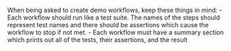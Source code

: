 When being asked to create demo workflows, keep these things in mind:
    - Each workflow should run like a test suite.  The names of the steps should represent test names and there should be assertions which cause the workflow to stop if not met.
    - Each workflow must have a summary section which prints out all of the tests, their assertions, and the result